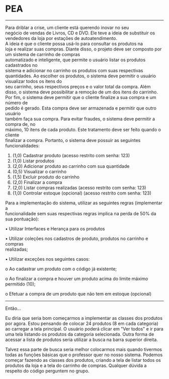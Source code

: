 # PEA
--------------------------------------------------------------------------------------------------------------------------------
Para	 driblar	 a	 crise,	 um	 cliente	 está	 querendo	 inovar	 no	 seu	
negócio de	 vendas	 de	 Livros,	 CD	 e	 DVD.	 Ele	 teve	 a	 ideia	 de	
substituir	os	vendedores	da	loja	por	estações	de	autoatendimento.	
A	ideia	é	que	o	cliente	possa	usá-lo	para	consultar	os	produtos	na	
loja	e	realizar	suas	compras.
Diante	 disso,	 o projeto	 deve	 ser	 composto	 por um	 sistema	 de	 carrinho	 de	 compras	
automatizado e	inteligente, que	permite	 o	 usuário	listar	 os	 produtos	 cadastrados	no	
sistema	e	adicionar	no	carrinho	os	produtos	com	suas	respectivas	quantidades.
Ao	escolher	os	produtos,	o	sistema	deve	permitir	o	usuário	visualizar	todos	os	itens	do	
seu	carrinho,	seus	respectivos	preços	e	o	valor	total	da	compra. Além	disso,	o	sistema	
deve	possibilitar	a	remoção	de	um	dos	itens	do	carrinho.
Por	fim,	o	sistema	deve	permitir	que	o	cliente	finalize a	sua	compra e	um	número	de	
pedido	 é	 gerado.	 Esta	 compra	 deve	 ser	 armazenada e	 permitir que outro	 usuário	
também	faça	sua	compra. Para	evitar	fraudes,	o	sistema	deve	permitir	a	compra	de,	no	
máximo,	 10	 itens	 de	 cada	 produto. Este	 tratamento	 deve	 ser	 feito	 quando	 o	 cliente	
finalizar	a	compra.
Portanto,	o	sistema	deve	possuir	as	seguintes	funcionalidades:
1. (1,0)	Cadastrar produto	(acesso	restrito	com senha: 123)
2. (1,0)	Listar produtos
3. (2,0)	Adicionar	produto	ao	carrinho	com	sua	quantidade
4. (0,5)	Visualizar o	carrinho
5. (1,5)	Excluir	produto	do	carrinho
6. (2,0)	Finalizar	a	compra
7. (2,0) Listar	compras	realizadas (acesso	restrito	com senha: 123)
8. (1,0)	Controlar	estoque (opcional) (acesso	restrito	com senha: 123)

Para	 a	 implementação	 do	 sistema,	 utilizar	 as	 seguintes	 regras (implementar	 a	
funcionalidade	sem	suas	respectivas	regras	implica	na	perda	de	50%	da	sua	pontuação):

• Utilizar	Interfaces	e	Herança	para	os	produtos

• Utilizar	 coleções nos cadastros	 de	 produto,	 produtos	 no	 carrinho	 e	 compras	
realizadas;

• Utilizar	exceções	nos	seguintes	casos:

o Ao	cadastrar	um	produto	com	o	código	já	existente;

o Ao	 finalizar	 a	 compra	 e	 houver	 um	 produto	 acima	 do	 limite	 máximo	
permitido	(10);

o Efetuar	a	compra	de	um	produto	que	não	tem	em	estoque	(opcional)

--------------------------------------------------------------------------------------------------------------------------------

Então...

Eu diria que seria bom começarmos a implementar as classes dos produtos por agora. Estou pensando de colocar 24 produtos (8 em cada categoria) ao carregar a tela principal. O usuário poderá clicar em "Ver todos" e ir para uma tela listando os produtos da categoria selecionada. Outra forma de acessar a lista de produtos seria utilizar a busca na barra superior direita.

Talvez essa parte de busca seria melhor colocarmos mais quando tivermos todas as funções básicas que o professor quer no nosso sistema. Podemos começar fazendo as classes dos produtos, criando a tela de listar todos os produtos da loja e a tela do carrinho de compras. Qualquer dúvida a respeito do código perguntem no grupo.
